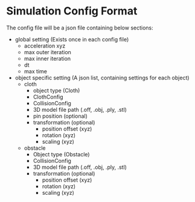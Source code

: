 # Simulation Config Format

The config file will be a json file containing below sections:

- global setting (Exists once in each config file)
  - acceleration xyz
  - max outer iteration
  - max inner iteration
  - dt
  - max time
- object specific setting (A json list, containing settings for each object)
  - cloth
    - object type (Cloth)
    - ClothConfig
    - CollisionConfig
    - 3D model file path (.off, .obj, .ply, .stl)
    - pin position (optional)
    - transformation (optional)
      - position offset (xyz)
      - rotation (xyz)
      - scaling (xyz)
  - obstacle
    - Object type (Obstacle)
    - CollisionConfig
    - 3D model file path (.off, .obj, .ply, .stl)
    - transformation (optional)
      - position offset (xyz)
      - rotation (xyz)
      - scaling (xyz)
